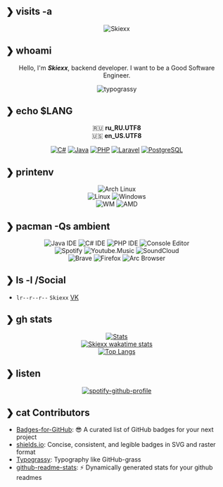 ## ❯ visits -a
<div align="center">
  
  ![Skiexx](https://count.getloli.com/get/@Skiexx?theme=rule34)
  
</div>

## ❯ whoami
<div align="center">
  
  Hello, I'm ***Skiexx***, backend developer. I want to be a Good Software Engineer.
  
</div>

<div align="center">
  
![typograssy](https://typograssy.deno.dev/api?text=Skiexx%20doesn't%20sleep%20%20&l0=f5f5ff&l1=8000FF&l2=B600FF&l3=DC00FF&l4=FF00EC&comment=Thanks%20kawarimidoll/typograssy&speed=80)

</div>

## ❯ echo $LANG

<div align="center">
  
  🇷🇺 **ru_RU.UTF8**  
  🇺🇸 **en_US.UTF8**
  
  [![C#](https://img.shields.io/badge/C%23-239120?style=for-the-badge&logo=c-sharp&logoColor=white)](https://dotnet.microsoft.com/en-us)
  [![Java](https://img.shields.io/badge/Java-ED8B00?style=for-the-badge&logo=openjdk&logoColor=white)](https://www.azul.com)
  [![PHP](https://img.shields.io/badge/PHP-777BB4?style=for-the-badge&logo=php&logoColor=white)](https://www.php.net)
  [![Laravel](https://img.shields.io/badge/Laravel-FF2D20?style=for-the-badge&logo=laravel&logoColor=white)](https://laravel.com)
  [![PostgreSQL](https://img.shields.io/badge/PostgreSQL-316192?style=for-the-badge&logo=postgresql&logoColor=white)](https://www.postgresql.org)

</div>

## ❯ printenv

<div align="center">
  
  ![Arch Linux](https://img.shields.io/badge/btw-i%20use%20arch-1793D1?style=for-the-badge&logo=arch-linux&logoColor=white)  
  ![Linux](https://img.shields.io/badge/Linux-Arch-0078D6?style=for-the-badge&logo=linux&logoColor=white) ![Windows](https://img.shields.io/badge/Windows-11-0078D6?style=for-the-badge&logo=windows&logoColor=white)  
  ![WM](https://img.shields.io/badge/WM-KWin-lightgray?style=for-the-badge&logo=kde&logoColor=white) 
  ![AMD](https://img.shields.io/badge/AMD-Ryzen_5_4650G_PRO-ED1C24?style=for-the-badge&logo=amd&logoColor=white)
    
</div>

## ❯ pacman -Qs ambient

<div align="center">
  
  ![Java IDE](https://img.shields.io/badge/IntelliJ_IDEA-000000.svg?style=for-the-badge&logo=intellij-idea&logoColor=white) ![C# IDE](https://img.shields.io/badge/Rider-000000?style=for-the-badge&logo=Rider&logoColor=white) ![PHP IDE](http://img.shields.io/badge/-PHPStorm-181717?style=for-the-badge&logo=phpstorm&logoColor=white) ![Console Editor](https://img.shields.io/badge/NeoVim-%2357A143.svg?&style=for-the-badge&logo=neovim&logoColor=white)  
  ![Spotify](https://img.shields.io/badge/Spotify-1ED760?&style=for-the-badge&logo=spotify&logoColor=white) ![Youtube.Music](https://img.shields.io/badge/YouTube_Music-FF0000?style=for-the-badge&logo=youtube-music&logoColor=white) ![SoundCloud](https://img.shields.io/badge/SoundCloud-FF3300?style=for-the-badge&logo=soundcloud&logoColor=white)  
  ![Brave](https://img.shields.io/badge/Brave-FF1B2D?style=for-the-badge&logo=Brave&logoColor=white) ![Firefox](https://img.shields.io/badge/Firefox_Browser-FF7139?style=for-the-badge&logo=Firefox-Browser&logoColor=white) ![Arc Browser](https://img.shields.io/badge/Arc%20Browser-FCBFBD?style=for-the-badge&logo=arc&logoColor=000000)

  
</div>

## ❯ ls -l /Social

* `lr--r--r--` `Skiexx` [VK](https://vk.com/th3creat0r)

## ❯ gh stats

<div align="center">
  
  [![Stats](https://github-skiexx-stats-skiexx.vercel.app/api?username=skiexx&show_icons=true&locale=en&layout=compact&hide_border=true&theme=transparent&show_icons=ture&icon_color=e2a478&text_color=abb0c9&title_color=84a0c6&count_private=true)](https://github.com/skiexx)  
  [![Skiexx wakatime stats](https://github-skiexx-stats-skiexx.vercel.app/api/wakatime?username=Skiexx&show_icons=true&locale=en&layout=compact&hide_border=true&theme=transparent&show_icons=ture&icon_color=e2a478&text_color=abb0c9&title_color=84a0c6&count_private=true)](https://wakatime.com/@Skiexx)  
  [![Top Langs](https://github-skiexx-stats-skiexx.vercel.app/api/top-langs/?username=skiexx&layout=donut&show_icons=true&locale=en&hide_border=true&theme=transparent&show_icons=tureicon_color=e2a478&text_color=abb0c9&title_color=84a0c6&count_private=true)](https://github.com/Skiexx?tab=repositories)  

</div>

## ❯ listen

<div align="center">
  
  [![spotify-github-profile](https://spotify-github-profile.kittinanx.com/api/view?uid=08ed4vtcsggyns52ub509rgtp&cover_image=true&theme=default&show_offline=true&background_color=121212&interchange=false&bar_color=53b14f&bar_color_cover=false)](https://spotify-github-profile.kittinanx.com/api/view?uid=08ed4vtcsggyns52ub509rgtp&redirect=true)

</div>

## ❯ cat Contributors

* [Badges-for-GitHub](https://github.com/Envoy-VC/Badges-for-GitHub): :sunglasses: A curated list of GitHub badges for your next project
* [shields.io](https://github.com/badges/shields): Concise, consistent, and legible badges in SVG and raster format
* [Typograssy](https://github.com/kawarimidoll/typograssy): Typography like GitHub-grass
* [github-readme-stats](https://github.com/anuraghazra/github-readme-stats): :zap: Dynamically generated stats for your github readmes

